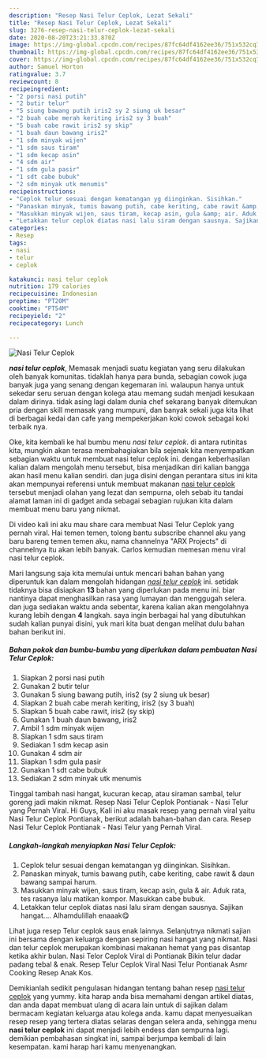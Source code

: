 ```yaml
---
description: "Resep Nasi Telur Ceplok, Lezat Sekali"
title: "Resep Nasi Telur Ceplok, Lezat Sekali"
slug: 3276-resep-nasi-telur-ceplok-lezat-sekali
date: 2020-08-20T23:21:33.870Z
image: https://img-global.cpcdn.com/recipes/87fc64df4162ee36/751x532cq70/nasi-telur-ceplok-foto-resep-utama.jpg
thumbnail: https://img-global.cpcdn.com/recipes/87fc64df4162ee36/751x532cq70/nasi-telur-ceplok-foto-resep-utama.jpg
cover: https://img-global.cpcdn.com/recipes/87fc64df4162ee36/751x532cq70/nasi-telur-ceplok-foto-resep-utama.jpg
author: Samuel Horton
ratingvalue: 3.7
reviewcount: 8
recipeingredient:
- "2 porsi nasi putih"
- "2 butir telur"
- "5 siung bawang putih iris2 sy 2 siung uk besar"
- "2 buah cabe merah keriting iris2 sy 3 buah"
- "5 buah cabe rawit iris2 sy skip"
- "1 buah daun bawang iris2"
- "1 sdm minyak wijen"
- "1 sdm saus tiram"
- "1 sdm kecap asin"
- "4 sdm air"
- "1 sdm gula pasir"
- "1 sdt cabe bubuk"
- "2 sdm minyak utk menumis"
recipeinstructions:
- "Ceplok telur sesuai dengan kematangan yg diinginkan. Sisihkan."
- "Panaskan minyak, tumis bawang putih, cabe keriting, cabe rawit &amp; daun bawang sampai harum."
- "Masukkan minyak wijen, saus tiram, kecap asin, gula &amp; air. Aduk rata, tes rasanya lalu matikan kompor. Masukkan cabe bubuk."
- "Letakkan telur ceplok diatas nasi lalu siram dengan sausnya. Sajikan hangat.... Alhamdulillah enaaak😋"
categories:
- Resep
tags:
- nasi
- telur
- ceplok

katakunci: nasi telur ceplok 
nutrition: 179 calories
recipecuisine: Indonesian
preptime: "PT20M"
cooktime: "PT54M"
recipeyield: "2"
recipecategory: Lunch

---
```



![Nasi Telur Ceplok](https://img-global.cpcdn.com/recipes/87fc64df4162ee36/751x532cq70/nasi-telur-ceplok-foto-resep-utama.jpg)

<b><i>nasi telur ceplok</i></b>, Memasak menjadi suatu kegiatan yang seru dilakukan oleh banyak komunitas. tidaklah hanya para bunda, sebagian cowok juga banyak juga yang senang dengan kegemaran ini. walaupun hanya untuk sekedar seru seruan dengan kolega atau memang sudah menjadi kesukaan dalam dirinya. tidak asing lagi dalam dunia chef sekarang banyak ditemukan pria dengan skill memasak yang mumpuni, dan banyak sekali juga kita lihat di berbagai kedai dan cafe yang mempekerjakan koki cowok sebagai koki terbaik nya.

Oke, kita kembali ke hal bumbu menu <i>nasi telur ceplok</i>. di antara rutinitas kita, mungkin akan terasa membahagiakan bila sejenak kita menyempatkan sebagian waktu untuk membuat nasi telur ceplok ini. dengan keberhasilan kalian dalam mengolah menu tersebut, bisa menjadikan diri kalian bangga akan hasil menu kalian sendiri. dan juga disini dengan perantara situs ini kita akan mempunyai referensi untuk membuat makanan <u>nasi telur ceplok</u> tersebut menjadi olahan yang lezat dan sempurna, oleh sebab itu tandai alamat laman ini di gadget anda sebagai sebagian rujukan kita dalam membuat menu baru yang nikmat.

Di video kali ini aku mau share cara membuat Nasi Telur Ceplok yang pernah viral. Hai temen temen, tolong bantu subscribe channel aku yang baru bareng temen temen aku, nama channelnya &#34;ARX Projects&#34; di channelnya itu akan lebih banyak. Carlos kemudian memesan menu viral nasi telur ceplok.


Mari langsung saja kita memulai untuk mencari bahan bahan yang diperuntuk kan dalam mengolah hidangan <u><i>nasi telur ceplok</i></u> ini. setidak tidaknya bisa disiapkan <b>13</b> bahan yang diperlukan pada menu ini. biar nantinya dapat menghasilkan rasa yang lumayan dan menggugah selera. dan juga sediakan waktu anda sebentar, karena kalian akan mengolahnya kurang lebih dengan <b>4</b> langkah. saya ingin berbagai hal yang dibutuhkan sudah kalian punyai disini, yuk mari kita buat dengan melihat dulu bahan bahan berikut ini.

<!--inarticleads1-->

##### Bahan pokok dan bumbu-bumbu yang diperlukan dalam pembuatan Nasi Telur Ceplok:

1. Siapkan 2 porsi nasi putih
1. Gunakan 2 butir telur
1. Gunakan 5 siung bawang putih, iris2 (sy 2 siung uk besar)
1. Siapkan 2 buah cabe merah keriting, iris2 (sy 3 buah)
1. Siapkan 5 buah cabe rawit, iris2 (sy skip)
1. Gunakan 1 buah daun bawang, iris2
1. Ambil 1 sdm minyak wijen
1. Siapkan 1 sdm saus tiram
1. Sediakan 1 sdm kecap asin
1. Gunakan 4 sdm air
1. Siapkan 1 sdm gula pasir
1. Gunakan 1 sdt cabe bubuk
1. Sediakan 2 sdm minyak utk menumis


Tinggal tambah nasi hangat, kucuran kecap, atau siraman sambal, telur goreng jadi makin nikmat. Resep Nasi Telur Ceplok Pontianak - Nasi Telur yang Pernah Viral. Hi Guys, Kali ini aku masak resep yang pernah viral yaitu Nasi Telur Ceplok Pontianak, berikut adalah bahan-bahan dan cara. Resep Nasi Telur Ceplok Pontianak - Nasi Telur yang Pernah Viral. 

<!--inarticleads2-->

##### Langkah-langkah menyiapkan Nasi Telur Ceplok:

1. Ceplok telur sesuai dengan kematangan yg diinginkan. Sisihkan.
1. Panaskan minyak, tumis bawang putih, cabe keriting, cabe rawit &amp; daun bawang sampai harum.
1. Masukkan minyak wijen, saus tiram, kecap asin, gula &amp; air. Aduk rata, tes rasanya lalu matikan kompor. Masukkan cabe bubuk.
1. Letakkan telur ceplok diatas nasi lalu siram dengan sausnya. Sajikan hangat.... Alhamdulillah enaaak😋


Lihat juga resep Telur ceplok saus enak lainnya. Selanjutnya nikmati sajian ini bersama dengan keluarga dengan sepiring nasi hangat yang nikmat. Nasi dan telur ceplok merupakan kombinasi makanan hemat yang pas disantap ketika akhir bulan. Nasi Telor Ceplok Viral di Pontianak Bikin telur dadar padang tebal &amp; enak. Resep Telur Ceplok Viral Nasi Telur Pontianak Asmr Cooking Resep Anak Kos. 

Demikianlah sedikit pengulasan hidangan tentang bahan resep <u>nasi telur ceplok</u> yang yummy. kita harap anda bisa memahami dengan artikel diatas, dan anda dapat membuat ulang di acara lain untuk di sajikan dalam bermacam kegiatan keluarga atau kolega anda. kamu dapat menyesuaikan resep resep yang tertera diatas selaras dengan selera anda, sehingga menu <b>nasi telur ceplok</b> ini dapat menjadi lebih endess dan sempurna lagi. demikian pembahasan singkat ini, sampai berjumpa kembali di lain kesempatan. kami harap hari kamu menyenangkan.
